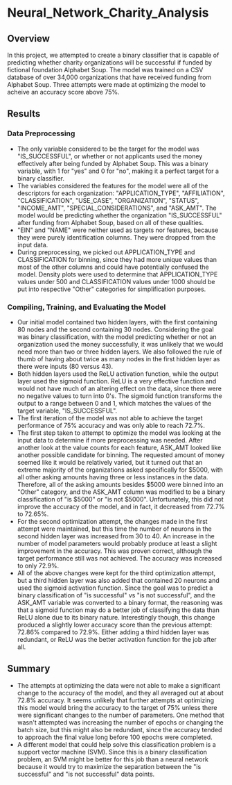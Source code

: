 # Neural_Network_Charity_Analysis
 
## Overview

In this project, we attempted to create a binary classifier that is capable of predicting whether charity organizations will be successful if funded by fictional foundation Alphabet Soup. The model was trained on a CSV database of over 34,000 organizations that have received funding from Alphabet Soup. Three attempts were made at optimizing the model to acheive an accuracy score above 75%.

## Results

### Data Preprocessing

* The only variable considered to be the target for the model was "IS_SUCCESSFUL", or whether or not applicants used the money effectively after being funded by Alphabet Soup. This was a binary variable, with 1 for "yes" and 0 for "no", making it a perfect target for a binary classifier.
* The variables considered the features for the model were all of the descriptors for each organization: "APPLICATION_TYPE", "AFFILIATION", "CLASSIFICATION", "USE_CASE", "ORGANIZATION", "STATUS", "INCOME_AMT", "SPECIAL_CONSIDERATIONS", and "ASK_AMT". The model would be predicting whether the organization "IS_SUCCESSFUL" after funding from Alphabet Soup, based on all of these qualities.
* "EIN" and "NAME" were neither used as targets nor features, because they were purely identification columns. They were dropped from the input data.
* During preprocessing, we picked out APPLICATION_TYPE and CLASSIFICATION for binning, since they had more unique values than most of the other columns and could have potentially confused the model. Density plots were used to determine that APPLICATION_TYPE values under 500 and CLASSIFICATION values under 1000 should be put into respective "Other" categories for simplification purposes.

### Compiling, Training, and Evaluating the Model

* Our initial model contained two hidden layers, with the first containing 80 nodes and the second containing 30 nodes. Considering the goal was binary classification, with the model predicting whether or not an organization used the money successfully, it was unlikely that we would need more than two or three hidden layers. We also followed the rule of thumb of having about twice as many nodes in the first hidden layer as there were inputs (80 versus 43).
* Both hidden layers used the ReLU activation function, while the output layer used the sigmoid function. ReLU is a very effective function and would not have much of an altering effect on the data, since there were no negative values to turn into 0's. The sigmoid function transforms the output to a range between 0 and 1, which matches the values of the target variable, "IS_SUCCESSFUL".
* The first iteration of the model was not able to achieve the target performance of 75% accuracy and was only able to reach 72.7%.
* The first step taken to attempt to optimize the model was looking at the input data to determine if more preprocessing was needed. After another look at the value counts for each feature, ASK_AMT looked like another possible candidate for binning. The requested amount of money seemed like it would be relatively varied, but it turned out that an extreme majority of the organizations asked specifically for $5000, with all other asking amounts having three or less instances in the data. Therefore, all of the asking amounts besides $5000 were binned into an "Other" category, and the ASK_AMT column was modified to be a binary classification of "is $5000" or "is not $5000". Unfortunately, this did not improve the accuracy of the model, and in fact, it decreased from 72.7% to 72.65%.
* For the second optimization attempt, the changes made in the first attempt were maintained, but this time the number of neurons in the second hidden layer was increased from 30 to 40. An increase in the number of model parameters would probably produce at least a slight improvement in the accuracy. This was proven correct, although the target performance still was not achieved. The accuracy was increased to only 72.9%.
* All of the above changes were kept for the third optimization attempt, but a third hidden layer was also added that contained 20 neurons and used the sigmoid activation function. Since the goal was to predict a binary classification of "is successful" vs "is not successful", and the ASK_AMT variable was converted to a binary format, the reasoning was that a sigmoid function may do a better job of classifying the data than ReLU alone due to its binary nature. Interestingly though, this change produced a slightly lower accuracy score than the previous attempt: 72.86% compared to 72.9%. Either adding a third hidden layer was redundant, or ReLU was the better activation function for the job after all.

## Summary

* The attempts at optimizing the data were not able to make a significant change to the accuracy of the model, and they all averaged out at about 72.8% accuracy. It seems unlikely that further attempts at optimizing this model would bring the accuracy to the target of 75% unless there were significant changes to the number of parameters. One method that wasn't attempted was increasing the number of epochs or changing the batch size, but this might also be redundant, since the accuracy tended to approach the final value long before 100 epochs were completed.
* A different model that could help solve this classification problem is a support vector machine (SVM). Since this is a binary classification problem, an SVM might be better for this job than a neural network because it would try to maximize the separation between the "is successful" and "is not successful" data points.